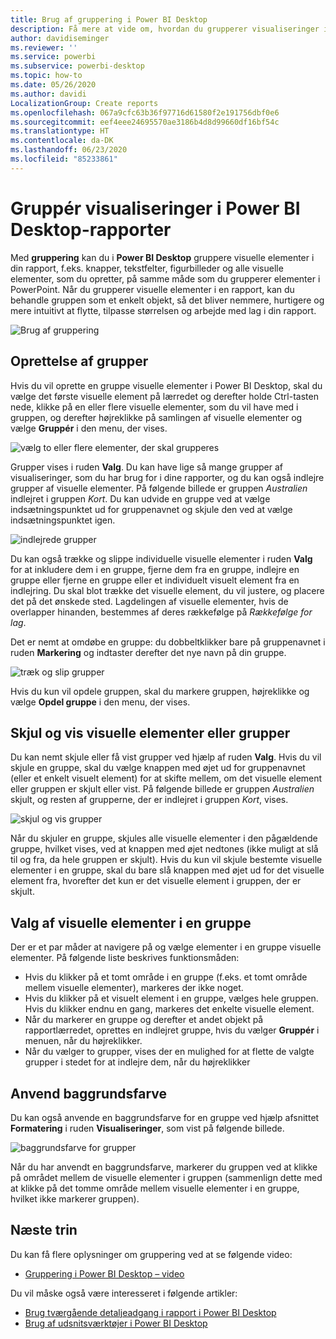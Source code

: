```yaml
---
title: Brug af gruppering i Power BI Desktop
description: Få mere at vide om, hvordan du grupperer visualiseringer i Power BI Desktop
author: davidiseminger
ms.reviewer: ''
ms.service: powerbi
ms.subservice: powerbi-desktop
ms.topic: how-to
ms.date: 05/26/2020
ms.author: davidi
LocalizationGroup: Create reports
ms.openlocfilehash: 067a9cfc63b36f97716d61580f2e191756dbf0e6
ms.sourcegitcommit: eef4eee24695570ae3186b4d8d99660df16bf54c
ms.translationtype: HT
ms.contentlocale: da-DK
ms.lasthandoff: 06/23/2020
ms.locfileid: "85233861"
---
```

# <a name="group-visuals-in-power-bi-desktop-reports"></a>Gruppér visualiseringer i Power BI Desktop-rapporter
Med **gruppering** kan du i **Power BI Desktop** gruppere visuelle elementer i din rapport, f.eks. knapper, tekstfelter, figurbilleder og alle visuelle elementer, som du opretter, på samme måde som du grupperer elementer i PowerPoint. Når du grupperer visuelle elementer i en rapport, kan du behandle gruppen som et enkelt objekt, så det bliver nemmere, hurtigere og mere intuitivt at flytte, tilpasse størrelsen og arbejde med lag i din rapport.

![Brug af gruppering](media/desktop-grouping-visuals/grouping-visuals-01.png)


## <a name="creating-groups"></a>Oprettelse af grupper

Hvis du vil oprette en gruppe visuelle elementer i Power BI Desktop, skal du vælge det første visuelle element på lærredet og derefter holde Ctrl-tasten nede, klikke på en eller flere visuelle elementer, som du vil have med i gruppen, og derefter højreklikke på samlingen af visuelle elementer og vælge **Gruppér** i den menu, der vises.

![vælg to eller flere elementer, der skal grupperes](media/desktop-grouping-visuals/grouping-visuals-02.png)

Grupper vises i ruden **Valg**. Du kan have lige så mange grupper af visualiseringer, som du har brug for i dine rapporter, og du kan også indlejre grupper af visuelle elementer. På følgende billede er gruppen *Australien* indlejret i gruppen *Kort*. Du kan udvide en gruppe ved at vælge indsætningspunktet ud for gruppenavnet og skjule den ved at vælge indsætningspunktet igen. 

![indlejrede grupper](media/desktop-grouping-visuals/grouping-visuals-03.png)

Du kan også trække og slippe individuelle visuelle elementer i ruden **Valg** for at inkludere dem i en gruppe, fjerne dem fra en gruppe, indlejre en gruppe eller fjerne en gruppe eller et individuelt visuelt element fra en indlejring. Du skal blot trække det visuelle element, du vil justere, og placere det på det ønskede sted. Lagdelingen af visuelle elementer, hvis de overlapper hinanden, bestemmes af deres rækkefølge på *Rækkefølge for lag*.

Det er nemt at omdøbe en gruppe: du dobbeltklikker bare på gruppenavnet i ruden **Markering** og indtaster derefter det nye navn på din gruppe.

![træk og slip grupper](media/desktop-grouping-visuals/grouping-visuals-04.png)

Hvis du kun vil opdele gruppen, skal du markere gruppen, højreklikke og vælge **Opdel gruppe** i den menu, der vises.

## <a name="hide-and-show-visuals-or-groups"></a>Skjul og vis visuelle elementer eller grupper

Du kan nemt skjule eller få vist grupper ved hjælp af ruden **Valg**. Hvis du vil skjule en gruppe, skal du vælge knappen med øjet ud for gruppenavnet (eller et enkelt visuelt element) for at skifte mellem, om det visuelle element eller gruppen er skjult eller vist. På følgende billede er gruppen *Australien* skjult, og resten af grupperne, der er indlejret i gruppen *Kort*, vises.


![skjul og vis grupper](media/desktop-grouping-visuals/grouping-visuals-05.png)

Når du skjuler en gruppe, skjules alle visuelle elementer i den pågældende gruppe, hvilket vises, ved at knappen med øjet nedtones (ikke muligt at slå til og fra, da hele gruppen er skjult). Hvis du kun vil skjule bestemte visuelle elementer i en gruppe, skal du bare slå knappen med øjet ud for det visuelle element fra, hvorefter det kun er det visuelle element i gruppen, der er skjult.

## <a name="selecting-visuals-within-a-group"></a>Valg af visuelle elementer i en gruppe

Der er et par måder at navigere på og vælge elementer i en gruppe visuelle elementer. På følgende liste beskrives funktionsmåden:

* Hvis du klikker på et tomt område i en gruppe (f.eks. et tomt område mellem visuelle elementer), markeres der ikke noget.
* Hvis du klikker på et visuelt element i en gruppe, vælges hele gruppen. Hvis du klikker endnu en gang, markeres det enkelte visuelle element.
* Når du markerer en gruppe og derefter et andet objekt på rapportlærredet, oprettes en indlejret gruppe, hvis du vælger **Gruppér** i menuen, når du højreklikker.
* Når du vælger to grupper, vises der en mulighed for at flette de valgte grupper i stedet for at indlejre dem, når du højreklikker

## <a name="apply-background-color"></a>Anvend baggrundsfarve

Du kan også anvende en baggrundsfarve for en gruppe ved hjælp afsnittet **Formatering** i ruden **Visualiseringer**, som vist på følgende billede. 

![baggrundsfarve for grupper](media/desktop-grouping-visuals/grouping-visuals-06.png)

Når du har anvendt en baggrundsfarve, markerer du gruppen ved at klikke på området mellem de visuelle elementer i gruppen (sammenlign dette med at klikke på det tomme område mellem visuelle elementer i en gruppe, hvilket ikke markerer gruppen). 


## <a name="next-steps"></a>Næste trin
Du kan få flere oplysninger om gruppering ved at se følgende video:

* [Gruppering i Power BI Desktop – video](https://youtu.be/sf4n7VXoQHY?t=10)

Du vil måske også være interesseret i følgende artikler:

* [Brug tværgående detaljeadgang i rapport i Power BI Desktop](desktop-cross-report-drill-through.md)
* [Brug af udsnitsværktøjer i Power BI Desktop](../visuals/power-bi-visualization-slicers.md)
